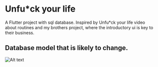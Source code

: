 # Unfu*ck your life

A Flutter project with sql database. Inspired by Unfu*ck your life video about routines and my brothers project,
where the introductory ui is key to their business.
## Database model that is likely to change.
![Alt text](/lib/components/mode/database/model_diagram/model.png?raw=true "Title")
